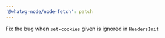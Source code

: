 ```yaml
---
'@whatwg-node/node-fetch': patch
---
```


Fix the bug when `set-cookies` given is ignored in `HeadersInit`
